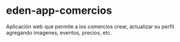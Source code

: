 # eden-app-comercios
Aplicación web que permite a los comercios crear, actualizar su perfil agregando imagenes, eventos, precios, etc.
